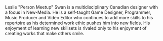 Leslie "Person Meetup" Swan is a multidisciplinary Canadian designer with a focus in New-Media. He is a self-taught Game Designer, Programmer, Music Producer and Video Editor who continues to add more skills to his repertoire as his determined work ethic pushes him into new fields. His enjoyment of learning new skillsets is rivaled only to his enjoyment of creating works that make others smile.

